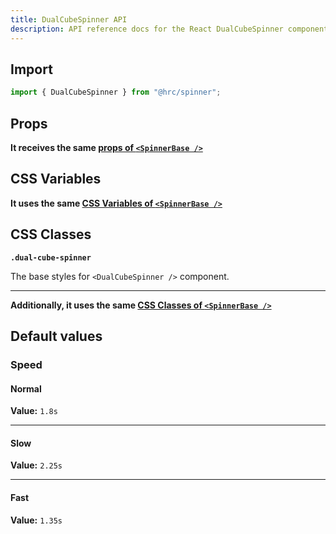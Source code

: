 ```yaml
---
title: DualCubeSpinner API
description: API reference docs for the React DualCubeSpinner component
---
```


## Import

```js
import { DualCubeSpinner } from "@hrc/spinner";
```

## Props

**It receives the same [props of `<SpinnerBase />`](../spinner-base#props)**

## CSS Variables

**It uses the same [CSS Variables of `<SpinnerBase />`](../spinner-base#css-variables)**

## CSS Classes

**`.dual-cube-spinner`**

The base styles for `<DualCubeSpinner />` component.

---

**Additionally, it uses the same [CSS Classes of `<SpinnerBase />`](../spinner-base#css-classes)**

## Default values

### Speed

#### Normal

**Value:** `1.8s`

---

#### Slow

**Value:** `2.25s`

---

#### Fast

**Value:** `1.35s`
